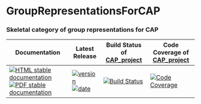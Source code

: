 <!-- BEGIN HEADER -->
# GroupRepresentationsForCAP

### Skeletal category of group representations for CAP

| Documentation | Latest Release | Build Status of [CAP_project](/../../) | Code Coverage of [CAP_project](/../../) |
| ------------- | -------------- | ------------ | ------------- |
| [![HTML stable documentation][html-img]][html-url] [![PDF stable documentation][pdf-img]][pdf-url] | [![version][version-img]][version-url] [![date][date-img]][date-url] | [![Build Status][tests-img]][tests-url] | [![Code Coverage][codecov-img]][codecov-url] |

<!-- END HEADER -->

<!-- BEGIN FOOTER -->
[html-img]: https://img.shields.io/badge/HTML-stable-blue.svg
[html-url]: https://homalg-project.github.io/CAP_project/GroupRepresentationsForCAP/doc/chap0_mj.html

[pdf-img]: https://img.shields.io/badge/PDF-stable-blue.svg
[pdf-url]: https://homalg-project.github.io/CAP_project/GroupRepresentationsForCAP/download_pdf.html

[version-img]: https://img.shields.io/endpoint?url=https://homalg-project.github.io/CAP_project/GroupRepresentationsForCAP/badge_version.json
[version-url]: https://homalg-project.github.io/CAP_project/GroupRepresentationsForCAP/view_release.html

[date-img]: https://img.shields.io/endpoint?url=https://homalg-project.github.io/CAP_project/GroupRepresentationsForCAP/badge_date.json
[date-url]: https://homalg-project.github.io/CAP_project/GroupRepresentationsForCAP/view_release.html

[tests-img]: https://github.com/homalg-project/CAP_project/workflows/Tests/badge.svg?branch=master
[tests-url]: https://github.com/homalg-project/CAP_project/actions?query=workflow%3ATests+branch%3Amaster

[codecov-img]: https://codecov.io/gh/homalg-project/CAP_project/branch/master/graph/badge.svg
[codecov-url]: https://codecov.io/gh/homalg-project/CAP_project
<!-- END FOOTER -->
